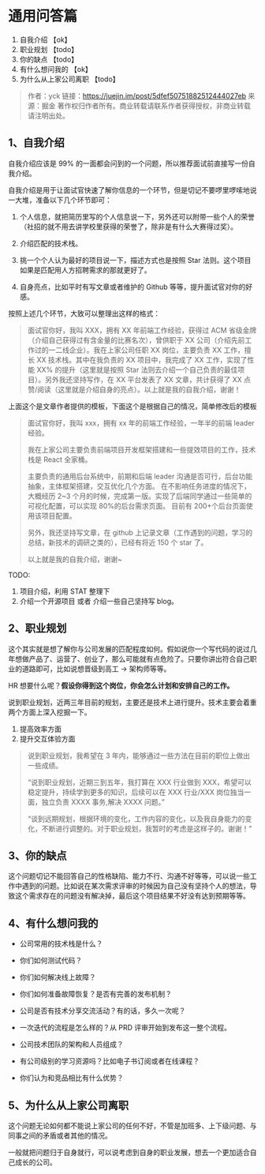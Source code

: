 # 通用问答篇

1. 自我介绍 【ok】
2. 职业规划 【todo】
3. 你的缺点 【todo】
4. 有什么想问我的 【ok】
5. 为什么从上家公司离职 【todo】

> 作者：yck
> 链接：https://juejin.im/post/5dfef50751882512444027eb
> 来源：掘金
> 著作权归作者所有。商业转载请联系作者获得授权，非商业转载请注明出处。

## 1、自我介绍

自我介绍应该是 99% 的一面都会问到的一个问题，所以推荐面试前直接写一份自我介绍。

自我介绍是用于让面试官快速了解你信息的一个环节，但是切记不要啰里啰嗦地说一大堆，准备以下几个环节即可：

1. 个人信息，就把简历里写的个人信息说一下，另外还可以附带一些个人的荣誉（社招的就不用去讲学校里获得的荣誉了，除非是有什么大赛得过奖）。

2. 介绍匹配的技术栈。

3. 挑一个个人认为最好的项目说一下，描述方式也是按照 Star 法则。这个项目如果是匹配用人方招聘需求的那就更好了。

4. 自身亮点，比如平时有写文章或者维护的 Github 等等，提升面试官对你的好感。

按照上述几个环节，大致可以整理出这样的格式：

> 面试官你好，我叫 XXX，拥有 XX 年前端工作经验，获得过 ACM 省级金牌（介绍自己获得过有含金量的比赛名次），曾供职于 XX 公司（介绍先前工作过的一二线企业）。我在上家公司任职 XX 岗位，主要负责 XX 工作，擅长 XX 技术栈。其中在我负责的 XX 项目中，我完成了 XX 工作，实现了性能 XX% 的提升（这里就是按照 Star 法则去介绍一个自己负责的最佳项目）。另外我还坚持写作，在 XX 平台发表了 XX 文章，共计获得了 XX 点赞/阅读（这里就是介绍自身的亮点）。以上就是我的自我介绍，谢谢！

上面这个是文章作者提供的模板，下面这个是根据自己的情况，简单修改后的模板

> 面试官你好，我叫 xxx，拥有 xx 年的前端工作经验，一年半的前端 leader 经验。
>
> 我在上家公司主要负责前端项目开发框架搭建和一些提效项目的工作，技术栈是 React 全家桶。
>
> 主要负责的通用后台系统中，前期和后端 leader 沟通是否可行，后台功能抽象，主体框架搭建，交互优化几个方面。 在不影响任务进度的情况下，大概经历 2~3 个月的时候，完成第一版。实现了后端同学通过一些简单的可视化配置，可以实现 80%的后台需求页面。 目前有 200+个后台页面使用该项目配置。
>
> 另外，我还坚持写文章，在 github 上记录文章（工作遇到的问题，学习的总结，新技术的调研之类的），已经有将近 150 个 star 了。
>
> 以上就是我的自我介绍，谢谢~

TODO:

1. 项目介绍，利用 STAT 整理下
2. 介绍一个开源项目 或者 介绍一些自己坚持写 blog。

## 2、职业规划

这个其实就是想了解你与公司发展的匹配程度如何。假如说你一个写代码的说过几年想做产品了、运营了、创业了，那么可能就有点危险了。只要你讲出符合自己职业的道路即可，比如说想晋级到高工 -> 架构师等等。

HR 想要什么呢？**假设你得到这个岗位，你会怎么计划和安排自己的工作。**

说到职业规划，近两三年目前的规划，主要还是技术上进行提升。技术主要会着重两个方面上深入挖掘一下。

1. 提高效率方面
2. 提升交互体验方面

> 说到职业规划，我希望在 3 年内，能够通过一些方法在目前的职位上做出一些成绩。
>
> “说到职业规划，近期三到五年，我打算在 XXX 行业做到 XXX，希望可以稳定提升，持续学到更多的知识，后续可以在 XXX 行业/XXX 岗位独当一面，独立负责 XXXX 事务,解决 XXXX 问题。”
>
> “谈到远期规划，根据环境的变化，工作内容的变化，以及我自身能力的变化，不断进行调整的。对于职业规划，我暂时的考虑是这样子的。谢谢！”

## 3、你的缺点

这个问题切记不能回答自己的性格缺陷、能力不行、沟通不好等等，可以说一些工作中遇到的问题。比如说在某次需求评审的时候因为自己没有坚持个人的想法，导致这个需求存在的问题没有解决掉，最后这个项目结果不好没有达到预期等等。

## 4、有什么想问我的

- 公司常用的技术栈是什么？

- 你们如何测试代码？

- 你们如何解决线上故障？

- 你们如何准备故障恢复？是否有完善的发布机制？

- 公司是否有技术分享交流活动？有的话，多久一次呢？

- 一次迭代的流程是怎么样的？从 PRD 评审开始到发布这一整个流程。

- 公司技术团队的架构和人员组成？

- 有公司级别的学习资源吗？比如电子书订阅或者在线课程？

- 你们认为和竞品相比有什么优势？

## 5、为什么从上家公司离职

这个问题无论如何都不能说上家公司的任何不好，不管是加班多、上下级问题、与同事之间的矛盾或者其他的情况。

一般就把问题归于自身就行，可以说考虑到自身的职业发展，想去一个更加适合自己成长的公司。
